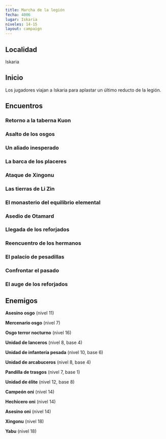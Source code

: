 ```yaml
---
title: Marcha de la legión
fecha: 4006
lugar: Iskaria
niveles: 14-15
layout: campaign
---
```


## Localidad

Iskaria

## Inicio

Los jugadores viajan a Iskaria para aplastar un último reducto de la legión.

## Encuentros

### Retorno a la taberna Kuon

### Asalto de los osgos

### Un aliado inesperado

### La barca de los placeres

### Ataque de Xingonu

### Las tierras de Li Zin

### El monasterio del equilibrio elemental

### Asedio de Otamard

### Llegada de los reforjados

### Reencuentro de los hermanos

### El palacio de pesadillas

### Confrontar el pasado

### El auge de los reforjados

## Enemigos

**Asesino osgo** (nivel 11)

**Mercenario osgo** (nivel 7)

**Osgo terror nocturno** (nivel 16)

**Unidad de lanceros** (nivel 8, base 4)

**Unidad de infantería pesada** (nivel 10, base 6)

**Unidad de arcabuceros** (nivel 8, base 4)

**Pandilla de trasgos** (nivel 7, base 1)

**Unidad de élite** (nivel 12, base 8)

**Campeón oni** (nivel 14)

**Hechicero oni** (nivel 14)

**Asesino oni** (nivel 14)

**Xingonu** (nivel 18)

**Yabu** (nivel 18)

